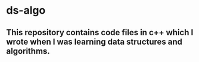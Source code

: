 # ds-algo
<h2>This repository contains code files in c++ which  I wrote when I was learning data structures and algorithms.
</h2>
